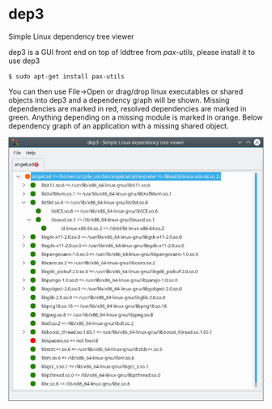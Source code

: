 # dep3
Simple Linux dependency tree viewer

dep3 is a GUI front end on top of lddtree from *pax-utils*, please install it to use dep3

    $ sudo apt-get install pax-utils
	 
You can then use File->Open or drag/drop linux executables or shared objects into dep3 and a dependency graph will be shown. Missing dependencies are marked in red, resolved dependencies are marked in green. Anything depending on a missing module is marked in orange. Below dependency graph of an application with a missing shared object.


![angelcad](/images/angelcad.png)



